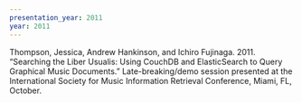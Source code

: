 ```yaml
---
presentation_year: 2011
year: 2011
---
```


Thompson, Jessica, Andrew Hankinson, and Ichiro Fujinaga. 2011. “Searching the Liber Usualis: Using CouchDB and ElasticSearch to Query Graphical Music Documents.” Late-breaking/demo session presented at the International Society for Music Information Retrieval Conference, Miami, FL, October.